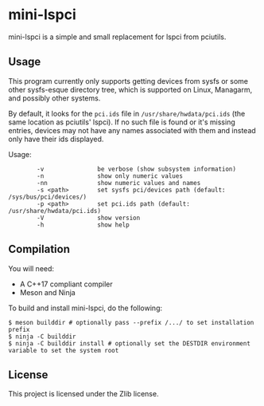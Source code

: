 # mini-lspci

mini-lspci is a simple and small replacement for lspci from pciutils.

## Usage

This program currently only supports getting devices from sysfs or some other sysfs-esque directory tree, which is supported on Linux, Managarm, and possibly other systems.

By default, it looks for the `pci.ids` file in `/usr/share/hwdata/pci.ids` (the same location as pciutils' lspci).
If no such file is found or it's missing entries, devices may not have any names associated with them and instead only have their ids displayed.

Usage:
```
        -v               be verbose (show subsystem information)
        -n               show only numeric values
        -nn              show numeric values and names
        -s <path>        set sysfs pci/devices path (default: /sys/bus/pci/devices/)
        -p <path>        set pci.ids path (default: /usr/share/hwdata/pci.ids)
        -V               show version
        -h               show help
```

## Compilation

You will need:
 - A C++17 compliant compiler
 - Meson and Ninja

To build and install mini-lspci, do the following:
```
$ meson builddir # optionally pass --prefix /.../ to set installation prefix
$ ninja -C builddir
$ ninja -C builddir install # optionally set the DESTDIR environment variable to set the system root
```

## License

This project is licensed under the Zlib license.
